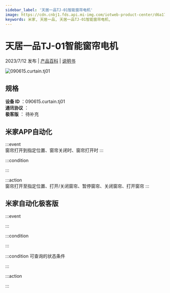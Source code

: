 ```yaml
---
sidebar_label: '天居一品TJ-01智能窗帘电机'
image: https://cdn.cnbj1.fds.api.mi-img.com/iotweb-product-center/d6a174fb248e9d33d341f4512a80cb77_1687243004496.png?GalaxyAccessKeyId=AKVGLQWBOVIRQ3XLEW&Expires=9223372036854775807&Signature=uCdBL1H7ky2ZFkUgvi0zHad2Nnw=
keywords: 米家, 天居一品, 天居一品TJ-01智能窗帘电机, 
---
```

# 天居一品TJ-01智能窗帘电机

2023/7/12 发布 | [产品百科](https://home.mi.com/webapp/content/baike/product/index.html?model=090615.curtain.tj01/) | [说明书](https://home.mi.com/views/introduction.html?model=090615.curtain.tj01&region=cn)

![090615.curtain.tj01](https://cdn.cnbj1.fds.api.mi-img.com/iotweb-product-center/d6a174fb248e9d33d341f4512a80cb77_1687243004496.png?GalaxyAccessKeyId=AKVGLQWBOVIRQ3XLEW&Expires=9223372036854775807&Signature=uCdBL1H7ky2ZFkUgvi0zHad2Nnw=)

## 规格  
> 
**设备 ID** ：090615.curtain.tj01  
**通讯协议** ：  
**极客版**  ： 待补充 


## 米家APP自动化  

:::event  
窗帘打开到指定位置、窗帘关闭时、窗帘打开时
:::

:::condition  

:::

:::action   
窗帘打开至指定位置、打开/关闭窗帘、暂停窗帘、关闭窗帘、打开窗帘
:::

## 米家自动化极客版  

:::event  

:::

:::condition  

:::

:::condition 可查询的状态条件  

:::

:::action  

:::

        
